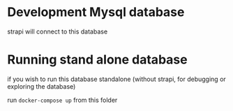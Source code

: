 # Development Mysql database
strapi will connect to this database 

# Running stand alone database
if you wish to run this database standalone (without strapi, for debugging or exploring the database)

run `docker-compose up` from this folder 
